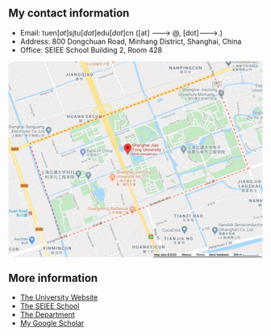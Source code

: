## My contact information
* Email: tuen\[_at_\]sjtu\[_dot_\]edu\[_dot_\]cn (\[at\] ---> @, \[dot\]--->.)
* Address: 800 Dongchuan Road, Minhang District, Shanghai, China
* Office: SEIEE School Building 2, Room 428
<div style="text-align:center"><img src="sjtumap.jpeg" title="Minhang Campus" alt="Markdown Monster icon" align="center" width="600" /></div>

## More information
* [The University Website](http://en.sjtu.edu.cn/)
* [The SEIEE School](http://english.seiee.sjtu.edu.cn/english/index.htm)
* [The Department](http://automation.sjtu.edu.cn/en/Default.aspx)
* [My Google Scholar](https://scholar.google.com/citations?user=TDg-0cQAAAAJ&hl=en)

